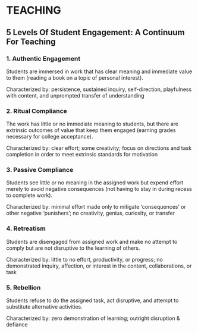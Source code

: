 # TEACHING

## 5 Levels Of Student Engagement: A Continuum For Teaching

### 1. Authentic Engagement

Students are immersed in work that has clear meaning and immediate value to them (reading a book on a topic of personal interest).

Characterized by: persistence, sustained inquiry, self-direction, playfulness with content, and unprompted transfer of understanding

### 2. Ritual Compliance

The work has little or no immediate meaning to students, but there are extrinsic outcomes of value that keep them engaged (earning grades necessary for college acceptance).

Characterized by: clear effort; some creativity; focus on directions and task completion in order to meet extrinsic standards for motivation

### 3. Passive Compliance

Students see little or no meaning in the assigned work but expend effort merely to avoid negative consequences (not having to stay in during recess to complete work).

Characterized by: minimal effort made only to mitigate ‘consequences’ or other negative ‘punishers’; no creativity, genius, curiosity, or transfer

### 4. Retreatism

Students are disengaged from assigned work and make no attempt to comply but are not disruptive to the learning of others.

Characterized by: little to no effort, productivity, or progress; no demonstrated inquiry, affection, or interest in the content, collaborations, or task

### 5. Rebellion

Students refuse to do the assigned task, act disruptive, and attempt to substitute alternative activities.

Characterized by: zero demonstration of learning; outright disruption & defiance
